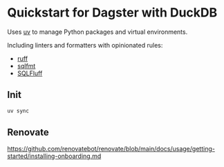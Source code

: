 # Quickstart for Dagster with DuckDB
Uses [uv](https://docs.astral.sh/uv/) to manage Python packages and virtual environments.

Including linters and formatters with opinionated rules:
- [ruff](https://docs.astral.sh/ruff/)
- [sqlfmt](https://sqlfmt.com/)
- [SQLFluff](https://sqlfluff.com/)

## Init
```sh
uv sync
```

## Renovate
https://github.com/renovatebot/renovate/blob/main/docs/usage/getting-started/installing-onboarding.md